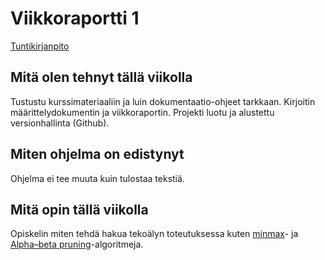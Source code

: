 # Viikkoraportti 1

[Tuntikirjanpito](https://github.com/jasminmo/tiralabra/blob/master/dokumentit/tuntikirjanpito.md)

## Mitä olen tehnyt tällä viikolla
Tustustu kurssimateriaaliin ja luin dokumentaatio-ohjeet tarkkaan.
Kirjoitin määrittelydokumentin ja viikkoraportin.
Projekti luotu ja alustettu versionhallinta (Github).

## Miten ohjelma on edistynyt
Ohjelma ei tee muuta kuin tulostaa tekstiä.

## Mitä opin tällä viikolla
Opiskelin miten tehdä hakua tekoälyn toteutuksessa kuten [minmax](https://en.wikipedia.org/wiki/Minimax#Minimax_algorithm_with_alternate_moves)- ja [Alpha–beta pruning](https://en.wikipedia.org/wiki/Alpha–beta_prunings)-algoritmeja.
